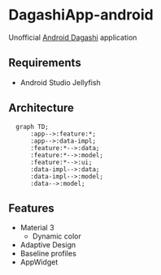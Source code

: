 # DagashiApp-android

Unofficial [Android Dagashi](https://androiddagashi.github.io/) application

## Requirements
- Android Studio Jellyfish


## Architecture

```mermaid
  graph TD;
      :app-->:feature:*;
      :app-->:data-impl;
      :feature:*-->:data;
      :feature:*-->:model;
      :feature:*-->:ui;
      :data-impl-->:data;
      :data-impl-->:model;
      :data-->:model;
```

## Features

- Material 3
  - Dynamic color
- Adaptive Design
- Baseline profiles
- AppWidget
